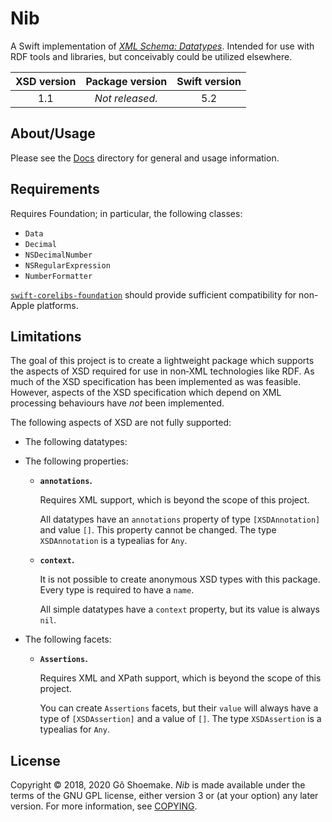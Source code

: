 #  Nib  #

A Swift implementation of [<cite>XML Schema: Datatypes</cite>](https://www.w3.org/TR/xmlschema11-2/).
Intended for use with RDF tools and libraries, but conceivably could be utilized elsewhere.

| XSD version | Package version | Swift version |
| :-: | :-: | :-: |
| 1.1 | _Not released._ | 5.2 |

##  About/Usage  ##

Please see the [Docs](Docs/) directory for general and usage information.

##  Requirements  ##

Requires Foundation; in particular, the following classes:

 +  `Data`
 +  `Decimal`
 +  `NSDecimalNumber`
 +  `NSRegularExpression`
 +  `NumberFormatter`

[`swift-corelibs-foundation`](https://github.com/apple/swift-corelibs-foundation) should provide sufficient compatibility for non-Apple platforms.

##  Limitations  ##

The goal of this project is to create a lightweight package which supports the aspects of XSD required for use in non‐XML technologies like RDF.
As much of the XSD specification has been implemented as was feasible.
However, aspects of the XSD specification which depend on XML processing behaviours have *not* been implemented.

The following aspects of XSD are not fully supported:

 +  The following datatypes:

 +  The following properties:

     +  __`annotations`.__

        Requires XML support, which is beyond the scope of this
          project.

        All datatypes have an `annotations` property of type
          `[XSDAnnotation]` and value `[]`.
        This property cannot be changed.
        The type `XSDAnnotation` is a typealias for `Any`.

     +  __`context`.__

        It is not possible to create anonymous XSD types with this
          package.
        Every type is required to have a `name`.

        All simple datatypes have a `context` property, but its value
          is always `nil`.

 +  The following facets:

     +  __`Assertions`.__

        Requires XML and XPath support, which is beyond the scope of
          this project.

        You can create `Assertions` facets, but their `value` will
          always have a type of `[XSDAssertion]` and a value of `[]`.
        The type `XSDAssertion` is a typealias for `Any`.

##  License  ##

Copyright © 2018, 2020 Gô Shoemake.
<cite>Nib</cite> is made available under the terms of the GNU GPL license, either version 3 or (at your option) any later version.
For more information, see [COPYING](COPYING).
